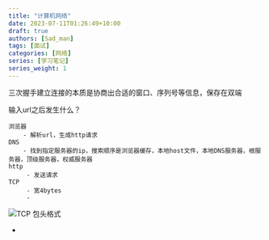 ```yaml
---
title: "计算机网络"
date: 2023-07-11T01:26:49+10:00
draft: true
authors: [Sad_man]
tags: [面试]
categories: [网络]
series: [学习笔记]
series_weight: 1
---
```


三次握手建立连接的本质是协商出合适的窗口、序列号等信息，保存在双端



输入url之后发生什么？

```
浏览器
	- 解析url，生成http请求
DNS
	- 找到指定服务器的ip，搜索顺序是浏览器缓存，本地host文件，本地DNS服务器，根服务器，顶级服务器，权威服务器
http
	 - 发送请求
TCP
	 - 宽4bytes
	 - 
```

![TCP 包头格式](https://cdn.xiaolincoding.com/gh/xiaolincoder/ImageHost/%E8%AE%A1%E7%AE%97%E6%9C%BA%E7%BD%91%E7%BB%9C/%E9%94%AE%E5%85%A5%E7%BD%91%E5%9D%80%E8%BF%87%E7%A8%8B/8.jpg)



-


